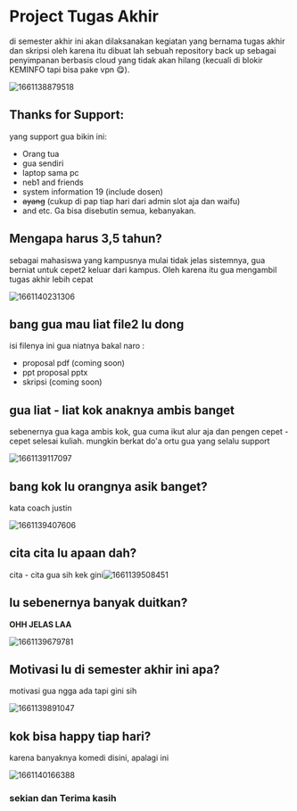 # Project Tugas Akhir

di semester akhir ini akan dilaksanakan kegiatan yang bernama tugas akhir dan skripsi oleh karena itu dibuat lah sebuah repository back up sebagai penyimpanan berbasis cloud yang tidak akan hilang (kecuali di blokir KEMINFO tapi bisa pake vpn 😋).

![1661138879518](image/README/1661138879518.png)

## Thanks for Support:

yang support gua bikin ini:

- Orang tua
- gua sendiri
- laptop sama pc
- neb1 and friends
- system information 19 (include dosen)
- ~~ayang~~ (cukup di pap tiap hari dari admin slot aja dan waifu)
- and etc. Ga bisa disebutin semua, kebanyakan.

## Mengapa harus 3,5 tahun?

sebagai mahasiswa yang kampusnya mulai tidak jelas sistemnya, gua berniat untuk cepet2 keluar dari kampus. Oleh karena itu gua mengambil tugas akhir lebih cepat

![1661140231306](image/README/1661140231306.png)

## bang gua mau liat file2 lu dong

isi filenya ini gua niatnya bakal naro :

- proposal pdf (coming soon)
- ppt proposal pptx
- skripsi (coming soon)

## gua liat - liat kok anaknya ambis banget

sebenernya gua kaga ambis kok, gua cuma ikut alur aja dan pengen cepet - cepet selesai kuliah. mungkin berkat do'a ortu gua yang selalu support

![1661139117097](image/README/1661139117097.png)

## bang kok lu orangnya asik banget?

kata coach justin

![1661139407606](image/README/1661139407606.png)

## cita cita lu apaan dah?

cita - cita gua sih kek gini![1661139508451](https://file+.vscode-resource.vscode-cdn.net/d%3A/Tugas%20Kuliah/ta/image/README/1661139508451.png)

## lu sebenernya banyak duitkan?

**OHH JELAS LAA**

![1661139679781](image/README/1661139679781.png)

## Motivasi lu di semester akhir ini apa?

motivasi gua ngga ada tapi gini sih

![1661139891047](image/README/1661139891047.png)

## kok bisa happy tiap hari?

karena banyaknya komedi disini, apalagi ini

![1661140166388](image/README/1661140166388.png)

### sekian dan Terima kasih
